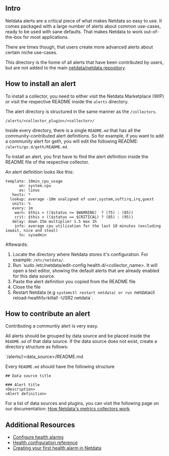 ## Intro

Netdata alerts are a critical piece of what makes Netdata so easy to use. It comes packaged with a large number of alerts about common use-cases, ready to be used with sane defaults. That makes Netdata to work out-of-the-box for most applications.

There are times though, that users create more advanced alerts about certain niche use-cases.

This directory is the home of all alerts that have been contributed by users, but are not added to the main  [netdata/netdata repository](https://github.com/netdata/netdata).


## How to install an alert

To install a collector, you need to either visit the Netdata Marketplace (WIP) or visit the respective README inside the `alerts` directory.

The alert directory is structured in the same manner as the `/collectors`.

`/alerts/<collector_plugin>/<collector>/`

Inside every directory, there is a single `README.md` that has all the community-contributed alert definitions. So for example, if you want to add a community alert for geth, you will edit the following README:
`/alerts/go.d/geth/README.md`.

To install an alert, you first have to find the alert definition inside the README file of the respective collector.

An alert definition looks like this:

```
template: 10min_cpu_usage
      on: system.cpu
      os: linux
   hosts: *
  lookup: average -10m unaligned of user,system,softirq,irq,guest
   units: %
   every: 1m
    warn: $this > (($status >= $WARNING)  ? (75) : (85))
    crit: $this > (($status == $CRITICAL) ? (85) : (95))
   delay: down 15m multiplier 1.5 max 1h
    info: average cpu utilization for the last 10 minutes (excluding iowait, nice and steal)
      to: sysadmin
```

Aftewards:

1. Locate the directory where Netdata stores it's configuration. For example: `/etc/netdata/`.
2. Run `sudo /etc/netdata/edit-config health.d/<collector_name>. It will open a text editor, showing the default alerts that are already enabled for this data source.
3. Paste the alert definition you copied from the README file
4. Close the file
5. Restart Netdata (e.g `systemctl restart netdata) or run `netdatacli reload-health1` or `killall -USR2 netdata`.

## How to contribute an alert

Contributing a communtiy alert is very easy.

All alerts should be grouped by data source and be placed inside the `README.md` of that data source. If the data source does not exist, create a directory structure as follows:

`/alerts/<plugin>/<data_source>/README.md

Every `README.md` should have the following structure
```
## Data source title

### Alert title
<Description>
<Alert definition>
```

For a list of data sources and plugins, you can visit the following page on our documentation: [How Netdata's metrics collectors work](https://learn.netdata.cloud/docs/collect/how-collectors-work).


## Additional Resources

- [Configure health alarms](https://learn.netdata.cloud/docs/monitor/configure-alarms)
- [Health configuration reference](https://learn.netdata.cloud/docs/agent/health/reference)
- [Creating your first health alarm in Netdata](https://www.youtube.com/watch?v=aWYj9VT8I5A)



